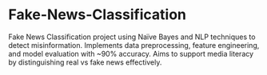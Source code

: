 # Fake-News-Classification
Fake News Classification project using Naïve Bayes and NLP techniques to detect misinformation. Implements data preprocessing, feature engineering, and model evaluation with ~90% accuracy. Aims to support media literacy by distinguishing real vs fake news effectively.
